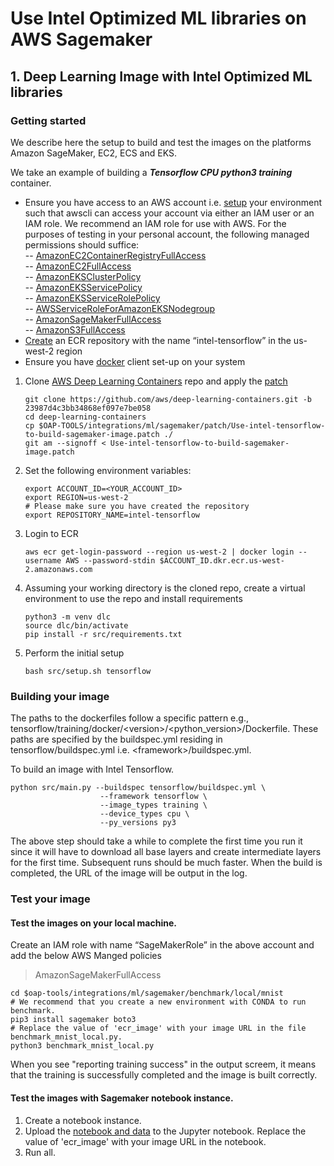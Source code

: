 # Use Intel Optimized ML libraries on  AWS Sagemaker


## 1.  Deep Learning Image with Intel Optimized ML libraries
### Getting started

We describe here the setup to build and test the images on the platforms Amazon SageMaker, EC2, ECS and EKS.

We take an example of building a ***Tensorflow CPU python3 training*** container.

* Ensure you have access to an AWS account i.e. [setup](https://docs.aws.amazon.com/cli/latest/userguide/cli-chap-configure.html) 
your environment such that awscli can access your account via either an IAM user or an IAM role. We recommend an IAM role for use with AWS. 
For the purposes of testing in your personal account, the following managed permissions should suffice: <br>
-- [AmazonEC2ContainerRegistryFullAccess](https://console.aws.amazon.com/iam/home#policies/arn:aws:iam::aws:policy/AmazonEC2ContainerRegistryFullAccess) <br>
-- [AmazonEC2FullAccess](https://console.aws.amazon.com/iam/home#policies/arn:aws:iam::aws:policy/AmazonEC2FullAccess) <br>
-- [AmazonEKSClusterPolicy](https://console.aws.amazon.com/iam/home#policies/arn:aws:iam::aws:policy/AmazonEKSClusterPolicy) <br>
-- [AmazonEKSServicePolicy](https://console.aws.amazon.com/iam/home#policies/arn:aws:iam::aws:policy/AmazonEKSServicePolicy) <br>
-- [AmazonEKSServiceRolePolicy](https://console.aws.amazon.com/iam/home#policies/arn:aws:iam::aws:policy/AmazonEKSServiceRolePolicy) <br>
-- [AWSServiceRoleForAmazonEKSNodegroup](https://console.aws.amazon.com/iam/home#policies/arn:aws:iam::aws:policy/AWSServiceRoleForAmazonEKSNodegroup) <br>
-- [AmazonSageMakerFullAccess](https://console.aws.amazon.com/iam/home#policies/arn:aws:iam::aws:policy/AmazonSageMakerFullAccess) <br>
-- [AmazonS3FullAccess](https://console.aws.amazon.com/iam/home#policies/arn:aws:iam::aws:policy/AmazonS3FullAccess) <br>
* [Create](https://docs.aws.amazon.com/cli/latest/reference/ecr/create-repository.html) an ECR repository with the name “intel-tensorflow” in the us-west-2 region
* Ensure you have [docker](https://docs.docker.com/get-docker/) client set-up on your system

1. Clone  [AWS Deep Learning Containers](https://github.com/aws/deep-learning-containers.git) repo and apply the [patch](./patch/Use-intel-tensorflow-to-build-sagemaker-image.patch)
    ```
    git clone https://github.com/aws/deep-learning-containers.git -b 23987d4c3bb34868ef097e7be058
    cd deep-learning-containers
    cp $OAP-TOOLS/integrations/ml/sagemaker/patch/Use-intel-tensorflow-to-build-sagemaker-image.patch ./
    git am --signoff < Use-intel-tensorflow-to-build-sagemaker-image.patch
    ```
2. Set the following environment variables: 
    ```shell script
    export ACCOUNT_ID=<YOUR_ACCOUNT_ID>
    export REGION=us-west-2
    # Please make sure you have created the repository
    export REPOSITORY_NAME=intel-tensorflow
    ``` 
3. Login to ECR
    ```shell script
    aws ecr get-login-password --region us-west-2 | docker login --username AWS --password-stdin $ACCOUNT_ID.dkr.ecr.us-west-2.amazonaws.com
    ``` 
4. Assuming your working directory is the cloned repo, create a virtual environment to use the repo and install requirements
    ```shell script
    python3 -m venv dlc
    source dlc/bin/activate
    pip install -r src/requirements.txt
    ``` 
5. Perform the initial setup
    ```shell script
    bash src/setup.sh tensorflow
    ```
### Building your image

The paths to the dockerfiles follow a specific pattern e.g., tensorflow/training/docker/\<version>/\<python_version>/Dockerfile.<processor>
These paths are specified by the buildspec.yml residing in tensorflow/buildspec.yml i.e. \<framework>/buildspec.yml. 


 To build an image with Intel Tensorflow.
```shell script
python src/main.py --buildspec tensorflow/buildspec.yml \
                    --framework tensorflow \
                    --image_types training \
                    --device_types cpu \
                    --py_versions py3
```
The above step should take a while to complete the first time you run it since it will have to download all base layers and create intermediate layers for the first time. Subsequent runs should be much faster.
When the build is completed, the URL of the image will be output in the log.

### Test your image
#### Test the images on your local machine.

Create an IAM role with name “SageMakerRole” in the above account and add the below AWS Manged policies
>AmazonSageMakerFullAccess

```
cd $oap-tools/integrations/ml/sagemaker/benchmark/local/mnist
# We recommend that you create a new environment with CONDA to run benchmark.
pip3 install sagemaker boto3
# Replace the value of 'ecr_image' with your image URL in the file benchmark_mnist_local.py.
python3 benchmark_mnist_local.py
```
When you see  "reporting training success" in the output screem, it means that the training is successfully completed and the image is built correctly.


#### Test the images with Sagemaker notebook instance.

1. Create a notebook instance.
2. Upload the [notebook and data](benchmark/notebook-instance/mnist/tensorflow_mnist_train.ipynb) to the Jupyter notebook. Replace the value of 'ecr_image' with your image URL in the notebook.
3. Run all.

